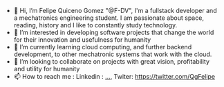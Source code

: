 - 👋 Hi, I’m Felipe Quiceno Gomez "@F-DV", I'm a fullstack developer and a mechatronics engineering student. I am passionate about space, reading, history and I like to constantly study technology.
- 👀 I’m interested in developing software projects that change the world for their innovation and usefulness for humanity
- 🌱 I’m currently learning cloud computing, and further backend development, to other mechatronic systems that work with the cloud.
- 💞️ I’m looking to collaborate on projects with great vision, profitability and utility for humanity
- 📫 How to reach me : Linkedin : [...](https://www.linkedin.com/in/felipe-quiceno-gomez-66a8791a0/), Twiter: https://twitter.com/QgFelipe


<!---
F-DV/F-DV is a ✨ special ✨ repository because its `README.md` (this file) appears on your GitHub profile.
You can click the Preview link to take a look at your changes.
--->
